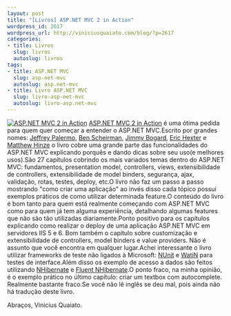 ```yaml
--- 
layout: post
title: "[Livros] ASP.NET MVC 2 in Action"
wordpress_id: 2617
wordpress_url: http://viniciusquaiato.com/blog/?p=2617
categories: 
- title: Livros
  slug: livros
  autoslug: livros
tags: 
- title: ASP.NET MVC
  slug: asp-net-mvc
  autoslug: asp.net-mvc
- title: Livro ASP.NET MVC
  slug: livro-asp-net-mvc
  autoslug: livro-asp.net-mvc
---
```

[![](http://ecx.images-amazon.com/images/I/517UT4WjtVL._BO2,204,203,200_PIsitb-sticker-arrow-click,TopRight,35,-76_AA300_SH20_OU01_.jpg "ASP.NET MVC 2 in Action")](http://www.amazon.com/gp/product/193518279X/ref=s9_simh_gw_p14_d0_i1?pf_rd_m=ATVPDKIKX0DER&pf_rd_s=center-2&pf_rd_r=1NEEQ9XSQGHRDJ73Y20W&pf_rd_t=101&pf_rd_p=470938631&pf_rd_i=507846) [ASP.NET MVC 2 in Action](http://www.manning.com/palermo2/) é uma ótima pedida para quem quer começar a entender o ASP.NET MVC.Escrito por grandes nomes: [Jeffrey Palermo](http://www.jeffreypalermo.com/), [Ben Scheirman](http://flux88.com/), [Jimmy Bogard](http://www.lostechies.com/blogs/jimmy_bogard/default.aspx), [Eric Hexter](http://www.lostechies.com/blogs/hex/about.aspx) e [Matthew Hinze](http://mhinze.com/) o livro cobre uma grande parte das funcionalidades do ASP.NET MVC explicando porquês e dando dicas sobre seu uso(e melhores usos).São 27 capítulos cobrindo os mais variados temas dentro do ASP.NET MVC: fundamentos, presentation model, controllers, views, extensibilidade de controllers, extensibilidade de model binders, segurança, ajax, validação, rotas, testes, deploy, etc.O livro não faz um passo a passo mostrando "como criar uma aplicação" ao invés disso cada tópico possui exemplos práticos de como utilizar determinada feature.O conteúdo do livro é bom tanto para quem está realmente começando com ASP.NET MVC como para quem já tem alguma experiência, detalhando algumas features que não são tão utilizadas diariamente.Ponto positivo para os capítulos explicando como realizar o deploy de uma aplicação ASP.NET MVC em servidores IIS 5 e 6. Bom também o capítulo sobre customização e extensibilidade de controllers, model binders e value providers. Não é assunto que você encontra em qualquer lugar.Achei interessante o livro utilizar frameworks de teste não ligados à Microsoft: [NUnit](http://www.nunit.org/) e [WatiN](http://watin.sourceforge.net/) para testes de interface.Além disso os exemplo de acesso a dados são feitos utilizando [NHibernate](http://www.nhforge.org/) e [Fluent NHibernate](http://fluentnhibernate.org/).O ponto fraco, na minha opinião, é o exemplo prático no último capítulo: criar um textbox com autocomplete. Realmente bastante fraco.Se você não lê inglês se deu mal, pois ainda não há tradução deste livro.

Abraços,
Vinicius Quaiato.
